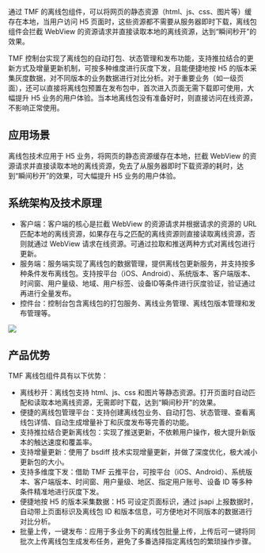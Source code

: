 通过 TMF 的离线包组件，可以将网页的静态资源（html、js、css、图片等）缓存在本地，当用户访问 H5 页面时，这些资源都不需要从服务器即时下载，离线包组件会拦截 WebView 的资源请求并直接读取本地的离线资源，达到“瞬间秒开”的效果。

TMF 控制台实现了离线包的自动打包、状态管理和发布功能，支持推拉结合的更新方式及增量更新机制，可按多种维度进行灰度下发，且能便捷地按 H5 的版本采集灰度数据，对不同版本的业务数据进行对比分析。对于重要业务（如一级页面），还可以直接将离线包预置在发布包中，首次进入页面无需下载即可使用，大幅提升 H5 业务的用户体验。当本地离线包没有准备好时，则直接访问在线资源，不影响正常使用。

## 应用场景
离线包技术应用于 H5 业务，将网页的静态资源缓存在本地，拦截 WebView 的资源请求并直接读取本地的离线资源，免去了从服务器即时下载资源的耗时，达到“瞬间秒开”的效果，可大幅提升 H5 业务的用户体验。

## 系统架构及技术原理                             
- 客户端：客户端的核心是拦截 WebView 的资源请求并根据请求的资源的 URL 匹配本地的离线资源，如果存在与之匹配的离线资源则直接读取离线资源，否则就通过 WebView 请求在线资源。可通过拉取和推送两种方式对离线包进行更新。
- 服务端：服务端实现了离线包的数据管理，提供离线包更新服务，并支持按多种条件发布离线包。支持按平台（iOS、Android）、系统版本、客户端版本、时间窗、用户量级、地域、用户标签、设备ID等条件进行灰度验证，验证通过再进行全量发布。
- 控件台：控制台包含离线包的打包服务、离线业务管理、离线包版本管理和发布管理等。

![](https://qcloudimg.tencent-cloud.cn/raw/796642abd2086593a6f37e9bcf8690d0.png)

## 产品优势
TMF 离线包组件具有以下优势：
- 离线秒开：离线包支持 html、js、css 和图片等静态资源。打开页面时自动匹配和读取本地离线资源，无需即时下载，达到“瞬间秒开”的效果。
- 便捷的离线包管理平台：支持创建离线包业务、自动打包、状态管理、查看离线包详情、自动生成增量补丁和灰度发布等完善的功能。
- 支持推拉结合更新离线包：实现了推送更新，不依赖用户操作，极大提升新版本的触达速度和覆盖率。
- 支持增量更新：使用了 bsdiff 技术实现增量更新，并做了深度优化，极大减小更新包的大小。
- 支持多维度下发：借助 TMF 云推平台，可按平台（iOS、Android）、系统版本、客户端版本、时间窗、用户量级、地区、指定用户账号、设备 ID 等多种条件精准地进行灰度下发。
- 便捷地按 H5 的版本采集数据：H5 可设定页面标识，通过 jsapi 上报数据时，自动带上页面标识及离线包 ID 和版本信息，可方便地对不同版本的数据进行对比分析。
-  批量上传，一键发布：应用于多业务下的离线包批量上传，上传后可一键将同批次上传离线包生成发布任务，避免了多番选择指定离线包的繁琐操作步骤。
